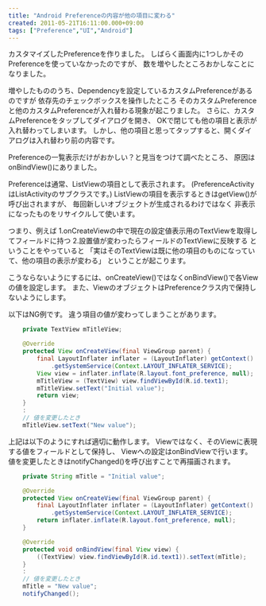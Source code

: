 ```yaml
---
title: "Android Preferenceの内容が他の項目に変わる"
created: 2011-05-21T16:11:00.000+09:00
tags: ["Preference","UI","Android"]
---
```

カスタマイズしたPreferenceを作りました。
しばらく画面内に1つしかそのPreferenceを使っていなかったのですが、
数を増やしたところおかしなことになりました。
<!--more-->
増やしたもののうち、Dependencyを設定しているカスタムPreferenceがあるのですが
依存先のチェックボックスを操作したところ
そのカスタムPreferenceと他のカスタムPreferenceが入れ替わる現象が起こりました。
さらに、カスタムPreferenceをタップしてダイアログを開き、
OKで閉じても他の項目と表示が入れ替わってしまいます。
しかし、他の項目と思ってタップすると、開くダイアログは入れ替わり前の内容です。

Preferenceの一覧表示だけがおかしい？と見当をつけて調べたところ、
原因はonBindView()にありました。

Preferenceは通常、ListViewの項目として表示されます。
(PreferenceActivityはListActivityのサブクラスです。)
ListViewの項目を表示するときはgetView()が呼び出されますが、
毎回新しいオブジェクトが生成されるわけではなく
非表示になったものをリサイクルして使います。

つまり、例えば
1.onCreateViewの中で現在の設定値表示用のTextViewを取得してフィールドに持つ
2.設置値が変わったらフィールドのTextViewに反映する
ということをやっていると
「実はそのTextViewは既に他の項目のものになっていて、他の項目の表示が変わる」
ということが起こります。

こうならないようにするには、onCreateView()ではなくonBindView()で各Viewの値を設定します。
また、ViewのオブジェクトはPreferenceクラス内で保持しないようにします。

以下はNG例です。
違う項目の値が変わってしまうことがあります。

```java
    private TextView mTitleView;

    @Override
    protected View onCreateView(final ViewGroup parent) {
        final LayoutInflater inflater = (LayoutInflater) getContext()
            .getSystemService(Context.LAYOUT_INFLATER_SERVICE);
        View view = inflater.inflate(R.layout.font_preference, null);
        mTitleView = (TextView) view.findViewById(R.id.text1);
        mTitleView.setText("Initial value");
        return view;
    }
    :
    // 値を変更したとき
    mTitleView.setText("New value");
```

上記は以下のようにすれば適切に動作します。
Viewではなく、そのViewに表現する値をフィールドとして保持し、
Viewへの設定はonBindViewで行います。
値を変更したときはnotifyChanged()を呼び出すことで再描画されます。

```java
    private String mTitle = "Initial value";

    @Override
    protected View onCreateView(final ViewGroup parent) {
        final LayoutInflater inflater = (LayoutInflater) getContext()
            .getSystemService(Context.LAYOUT_INFLATER_SERVICE);
        return inflater.inflate(R.layout.font_preference, null);
    }

    @Override
    protected void onBindView(final View view) {
        ((TextView) view.findViewById(R.id.text1)).setText(mTitle);
    }
    :
    // 値を変更したとき
    mTitle = "New value";
    notifyChanged();
```
